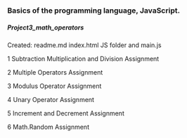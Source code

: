 <h3>Basics of the programming language, JavaScript.</h3>
<h5>Project3_math_operators</h5>
<p>Created: readme.md index.html JS folder and main.js </p>
<p>1 Subtraction Multiplication and Division Assignment</p>
<p>2 Multiple Operators Assignment</p>
<p>3 Modulus Operator Assignment</p>
<p>4 Unary Operator Assignment</p>
<p>5 Increment and Decrement Assignment </p>
<p>6 Math.Random Assignment</p>
<p></p>
<p></p>
<p></p>
<p></p>
<p></p>
<p></p>